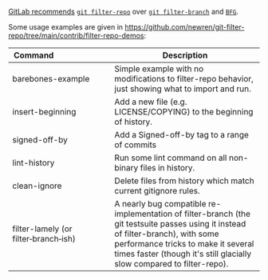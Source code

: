 [GitLab recommends](https://docs.gitlab.com/ee/user/project/repository/reducing_the_repo_size_using_git.html) [`git filter-repo`](https://github.com/newren/git-filter-repo/blob/main/README.md) over [`git filter-branch`](https://git-scm.com/docs/git-filter-branch) and [`BFG`](https://rtyley.github.io/bfg-repo-cleaner/).

Some usage examples are given in https://github.com/newren/git-filter-repo/tree/main/contrib/filter-repo-demos:

| Command&nbsp;&nbsp;&nbsp;&nbsp;&nbsp;&nbsp;&nbsp;&nbsp;&nbsp;&nbsp;&nbsp;&nbsp;&nbsp;&nbsp;&nbsp;&nbsp;&nbsp;&nbsp;&nbsp;&nbsp;&nbsp;&nbsp;&nbsp;&nbsp; | Description                                                                                                                                                                                                                                       |
| ------------------------------------------------------------------------------------------------------------------------------------------------------- | ------------------------------------------------------------------------------------------------------------------------------------------------------------------------------------------------------------------------------------------------- |
| barebones-example                                                                                                                                       | Simple example with no modifications to filter-repo behavior, just showing what to import and run.                                                                                                                                                |
| insert-beginning                                                                                                                                        | Add a new file (e.g. LICENSE/COPYING) to the beginning of history.                                                                                                                                                                                |
| signed-off-by                                                                                                                                           | Add a Signed-off-by tag to a range of commits                                                                                                                                                                                                     |
| lint-history                                                                                                                                            | Run some lint command on all non-binary files in history.                                                                                                                                                                                         |
| clean-ignore                                                                                                                                            | Delete files from history which match current gitignore rules.                                                                                                                                                                                    |
| filter-lamely (or filter&#8209;branch&#8209;ish)                                                                                                        | A nearly bug compatible re-implementation of filter-branch (the git testsuite passes using it instead of filter-branch), with some performance tricks to make it several times faster (though it's still glacially slow compared to filter-repo). |
